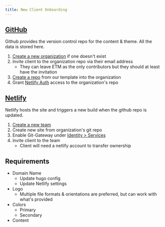 ```yaml
---
title: New Client Onboarding
---
```

## [GitHub](https://github.com/)

Github provides the version control repo for the content & theme. All the data is stored here.

1. [Create a new organization](https://github.com/account/organizations/new?coupon=&plan=team_free) if one doesn't exist
2. Invite client to the organization repo via their email address
    * They can leave ETM as the only contributors but they should at least have the invitation
3. [Create a repo](https://docs.github.com/en/free-pro-team@latest/github/creating-cloning-and-archiving-repositories/creating-a-repository-from-a-template) from our template into the organization
4. Grant [Netlify Auth](https://github.com/settings/connections/applications/0eef2fa971fd9f7d46a2) access to the organization's repo

## [Netlify](https://www.netlify.com/)

Netlify hosts the site and triggers a new build when the github repo is updated.

1. [Create a new team](https://app.netlify.com/teams/new)
2. Create new site from organization's git repo
3. Enable Git-Gateway under [Identity > Services](https://app.netlify.com/sites/etm-websites/settings/identity#services)
4. Invite client to the team
    * Client will need a netlify account to transfer ownership

## Requirements

* Domain Name
    * Update hugo config
    * Update Netlify settings
* Logo
    * Multiple file formats & orientations are preferred, but can work with what's provided
* Colors
    * Primary
    * Secondary
* Content
